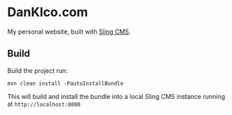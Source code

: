 # DanKlco.com

My personal website, built with [Sling CMS](https://github.com/apache/sling-org-apache-sling-app-cms).

## Build

Build the project run:

    mvn clean install -PautoInstallBundle
    
This will build and install the bundle into a local Sling CMS instance running at `http://localhost:8080`
